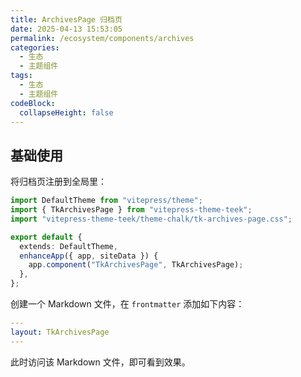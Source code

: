 ```yaml
---
title: ArchivesPage 归档页
date: 2025-04-13 15:53:05
permalink: /ecosystem/components/archives
categories:
  - 生态
  - 主题组件
tags:
  - 生态
  - 主题组件
codeBlock:
  collapseHeight: false
---
```


## 基础使用

将归档页注册到全局里：

```ts
import DefaultTheme from "vitepress/theme";
import { TkArchivesPage } from "vitepress-theme-teek";
import "vitepress-theme-teek/theme-chalk/tk-archives-page.css";

export default {
  extends: DefaultTheme,
  enhanceApp({ app, siteData }) {
    app.component("TkArchivesPage", TkArchivesPage);
  },
};
```

创建一个 Markdown 文件，在 `frontmatter` 添加如下内容：

```yaml
---
layout: TkArchivesPage
---
```

此时访问该 Markdown 文件，即可看到效果。
